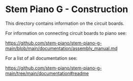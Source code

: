 # Stem Piano G - Construction

This directory contains information on the circuit boards.

For information on connecting circuit boards to piano see:

https://github.com/stem-piano/stem-piano-g-main/blob/main/documentation/assembly_manual.md


For a list of all documentation see:

https://github.com/stem-piano/stem-piano-g-main/tree/main/documentation#readme
